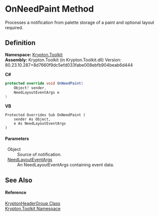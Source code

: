 # OnNeedPaint Method


Processes a notification from palette storage of a paint and optional layout required.



## Definition
**Namespace:** <a href="79d2eac2-21f4-54ff-7552-b20c33c30600.md">Krypton.Toolkit</a>  
**Assembly:** Krypton.Toolkit (in Krypton.Toolkit.dll) Version: 80.23.10.287+8d7660f9dc5efd033fabe008ebfb904beab6d444

**C#**
``` C#
protected override void OnNeedPaint(
	Object? sender,
	NeedLayoutEventArgs e
)
```
**VB**
``` VB
Protected Overrides Sub OnNeedPaint ( 
	sender As Object,
	e As NeedLayoutEventArgs
)
```



#### Parameters
<dl><dt>  Object</dt><dd>Source of notification.</dd><dt>  <a href="e541e815-30cf-c1f5-e070-02f90c1e4caa.md">NeedLayoutEventArgs</a></dt><dd>An NeedLayoutEventArgs containing event data.</dd></dl>

## See Also


#### Reference
<a href="1dd0c7d4-cc3f-570c-d5c2-b0c64f5cb7ce.md">KryptonHeaderGroup Class</a>  
<a href="79d2eac2-21f4-54ff-7552-b20c33c30600.md">Krypton.Toolkit Namespace</a>  
